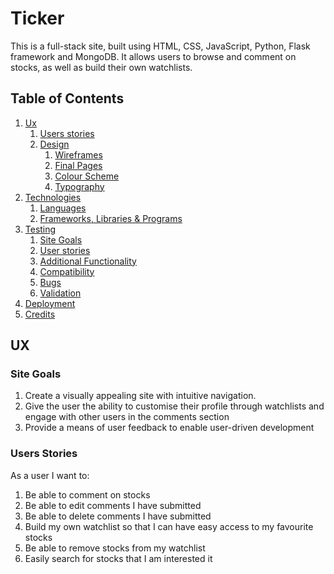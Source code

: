 # Ticker

<!-- ![alt text](https://github.com/yipmunallen/Second-Milestone-Project/blob/master/assets/images/quizscreenshot.png "Ticker Screenshot") -->

This is a full-stack site, built using HTML, CSS, JavaScript, Python, Flask framework and MongoDB. It allows users to browse and comment on stocks, as well as build their own watchlists.

<!-- The live project can be viewed [here](https://yipmunallen.github.io/third-milestone-project/). -->

## Table of Contents
1. [Ux](#ux)
   1. [Users stories](#users-stories)
   1. [Design](#design)
      1. [Wireframes](#design)
      1. [Final Pages](#final-pages)
      1. [Colour Scheme](#colour-scheme)
      1. [Typography](#typography)
1. [Technologies](#technologies-used)
   1. [Languages](#languages)
   1. [Frameworks, Libraries & Programs](#frameworks-libraries-programs)
1. [Testing](#testing)
    1. [Site Goals](#site-goals)
   1. [User stories](#user-stories)
   1. [Additional Functionality](#Additional-Functionality)
   1. [Compatibility](#compatibility)
   1. [Bugs](#bugs)
   1. [Validation](#validation)
1. [Deployment](#deployment)
1. [Credits](#credits)

## UX

### Site Goals

1. Create a visually appealing site with intuitive navigation.
1. Give the user the ability to customise their profile through watchlists and engage with other users in the comments section
1. Provide a means of user feedback to enable user-driven development

### Users Stories
As a user I want to:

1. Be able to comment on stocks
1. Be able to edit comments I have submitted
1. Be able to delete comments I have submitted
1. Build my own watchlist so that I can have easy access to my favourite stocks
1. Be able to remove stocks from my watchlist
1. Easily search for stocks that I am interested it

<!-- ### Design

- #### Wireframes

  - [Home](https://github.com/yipmunallen/Second-Milestone-Project/blob/master/assets/images/homewireframe.png)
  - [Rules](https://github.com/yipmunallen/Second-Milestone-Project/blob/master/assets/images/ruleswireframe.png)
  - [Settings](https://github.com/yipmunallen/Second-Milestone-Project/blob/master/assets/images/settingswireframe.png)
  - [Quiz](https://github.com/yipmunallen/Second-Milestone-Project/blob/master/assets/images/quizwireframe.png)
  - [Score](https://github.com/yipmunallen/Second-Milestone-Project/blob/master/assets/images/scorewireframe.png)

- #### Final Pages 

  -  [Home](https://github.com/yipmunallen/Second-Milestone-Project/blob/master/assets/images/homepage.png)

  - [Log In](https://github.com/yipmunallen/Second-Milestone-Project/blob/master/assets/images/rulespage.png) -
Outlines the quiz rules

  - [Sign Up](https://github.com/yipmunallen/Second-Milestone-Project/blob/master/assets/images/settingspage.png) -
Allows user to apply settings to quiz

  - [Browse](https://github.com/yipmunallen/Second-Milestone-Project/blob/master/assets/images/quizpage.png) -
Main quiz page, where users can select answers and get visual feedback on their choices

  - [Watchlist](https://github.com/yipmunallen/Second-Milestone-Project/blob/master/assets/images/scorepage.png) -
Displays user's score at the end of each game

  - [Stocks](https://github.com/yipmunallen/Second-Milestone-Project/blob/master/assets/images/feedbackpage.png) -
Contains a form that allows users to quickly and easily contact the site owner without having to navigate away from the page

-   #### Colour Scheme
    -   A dark grey background is contrasted with a range of brightly coloured buttons across the site. The same colours are used for buttons that perform similar actions (i.e "Start" , "Quiz Me" , "Play Again") in order to guide the user. The text is white is order to make it easy to read against the background.

 -   #### Typography
      -   The font used for headings throughout the site is "Staatliches". "Fredoka One" is used for the questions and buttons in order to make them stand out. The remainder of the text uses "Open Sans". Sans-serif has been used as the fallback font throughout. These fonts are chosen as they are easy to read but also provide a fun look for the quiz.

## Technologies Used

### Languages

- [__HTML5__](https://en.wikipedia.org/wiki/HTML5) - Used to structure and present the website.
- [__CSS__](https://en.wikipedia.org/wiki/CSS) - Used to style the website.
- [__JavaScript__](https://en.wikipedia.org/wiki/JavaScript) - Used to provide functionality across the site, including on click button fuctions, applying settings, populating the quiz data using the [__Trivia DB__](https://opentdb.com/) API and enabling feedback via the [__EmailJS__](https://www.emailjs.com//) API.

### Frameworks, Libraries & Programs

- [__Mockflow__](https://www.mockflow.com/) - Used to create the wireframes during the planning stage of the project.

- [__Bootstrap Framework__](https://getbootstrap.com/docs/4.5/getting-started/introduction/) - Used for the form on the feedback page.

- [__JQuery__](https://jquery.com/) - Used to manipulate HTML and CSS properties.

- [__Google Fonts__](https://fonts.google.com/) - Used to import the "Staatliches","Fredoka One" and "Open Sans" fonts used throughout the site.

- [__Font Awesome__](https://fontawesome.com/) - Used to import the icons used on the buttons throughout.

- [__Favicon__](https://favicon.io/) - Used to created the favicon used on the site. 

- [__Git__](https://git-scm.com/) - Used for version control.

- [__Github__](https://github.com/) - Used to store all website code once pushed from Git.

- [__Google Chrome Developer Tools__](https://developers.google.com/web/tools/chrome-devtools) - Used to inspect page elements, test different CSS styles and debug site issues using the console.

## Testing

In order for the website to pass testing, the following have been tested both whilst in development and on the live website:

1. Functionality in line with user stories
1. Additional functionality required for website building
1. Compatibility with multiple devices and browsers

In addition: 

1. The HTML, CSS and Javascript files have been validated using respective online validators.
1. Bugs have been listed

### User Stories

1. Easily understand the rules of the quiz
    1. A rules page containing a list of rules for the quiz has been added to the site
    2. This page is easily accesible from the homepage using a button
2. Be able to customise my experience, by choosing the category and difficulty of each round
   1. The "Settings" page gives the user the option to choose from a range of categories, or to select "No Category" whereby they will be given a random selection
   2. The "Settings" page allows the user to choose from three difficulties: Easy, Medium and Hard.
   3. This has been tested to ensure that if a difficulty is not selected, an error will appear asking the user to select one
1. Know whether I got the question correct or incorrect
   1. Once an answer is selected, testing confirms the answer will turn green if correct.
   1. Once an answer is selected, testing confirms the answer will turn red if incorrect
1. Learn the correct answer if I got a question wrong so that I can learn
   1. If the user selects the incorrect answer, their chosen answer will turn red, but the correct answer will turn green
1. See my score at the end of each game
   1. The score is tallied up during the quiz and shown to the user at the end of each game on the "Score" page
   1. Testing confirms that if the correct answer is selected, the score will increase by one.
   1. If the incorrect answer is selected, the score will not increase.
1. Be able to give feedback on my experience
   1. The user can click on the "Submit Feedback" button at the end of each game to redirect to the "Feedback" page
   1. From the "Feedback" page, the user can input their Name, Email and Message to be submitted using the EmailJS API
   1. If the "submit" button is selected with some fields left unfilled, an error will appear asking the user to complete the unfilled fields. Similarly, if an email address is inputted without an "@" sign, an error will also appear, stating that this is not a valid email
    1. Once the user clicks the "Submit" button, an alert appears, thanking the user for their feedback. The form also clears allowing for further feedback.

### Additional Functionality

  - __Allowing single answer__-  This has been tested to ensure that once an answer is clicked, all other answer buttons are disabled other than the Next Question Button

  - __Next Question Button__- This has been tested to ensure that it will appear whenever a selection is made, or when the timer runs out

  - __404 Error__- This has been tested to ensure that the 404 error page will show if the error occurs, with a link that redirects to the home page.

### Compatibility

  - __Devices__ - The website has been viewed and tested on a range of devices including Desktop, Laptop, Iphone 6/7/8/X, Ipad and Samsung Galaxy Tab, retaining structure and functionality.

  - __Browsers__ - The website has been viewed and tested on a range of browsers including Google Chrome, Internet Explorer and Firefox, retaining structure and functionality.


### Validation

  - __CSS__ - Validated using [Jigsaw](https://jigsaw.w3.org/css-validator/#validate_by_input) with no errors found.

  - __HTML__ - Validated using [W3C](https://validator.w3.org/#validate_by_input) with no errors found.

  - __Javascript__ - Validated using [JSHint Validator](https://jshint.com/) with no major issues.
  
  1. Moved goToNextQuestion function outside if statement to fix errors.
  1. Remaining warnings regarding the use of cont as available in ES6

### Bugs

  - __Unable To Get Category From API__ - There was a "Musicals and Theatres" category, but the category value was returning an error from the API so it has been removed.


## Deployment

### Github Pages

This project has been deployed to Github Pages using the following steps:

1. Log in to Github and find the Github Repository.
1. Locate the repository settings.
1. Locate the GitHub Pages Section.
1. Below "Source", click the dropdown headed "None" and select the "Master Branch" and then "Save".
1. Once the page refreshes, scroll back down to the same section, and the site link is now available.

## Credits

### Code

- [Code Institute](https://www.codeinstitute.net/) - Code learnt during the Full Stack Web Developer course has been implemented in this project.

- [MarkHeath](https://markheath.net/post/customize-radio-button-css) - Used post to customise radio button appearance in settings page (referenced in style.css).

### Acknowledgements
- Spencer Barriball - Mentor at Code Institute
 -->
